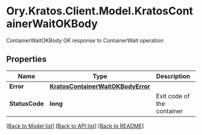 # Ory.Kratos.Client.Model.KratosContainerWaitOKBody
ContainerWaitOKBody OK response to ContainerWait operation

## Properties

Name | Type | Description | Notes
------------ | ------------- | ------------- | -------------
**Error** | [**KratosContainerWaitOKBodyError**](KratosContainerWaitOKBodyError.md) |  | 
**StatusCode** | **long** | Exit code of the container | 

[[Back to Model list]](../README.md#documentation-for-models) [[Back to API list]](../README.md#documentation-for-api-endpoints) [[Back to README]](../README.md)


